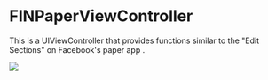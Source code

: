 # FINPaperViewController
This is a UIViewController that  provides functions similar to the "Edit Sections" on Facebook's paper app .

![](http://ww2.sinaimg.cn/large/0060lm7Tgw1f4vw2fuy1rj30af0ijq4r.jpg)

